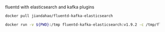 fluentd with elasticsearch and kafka plugins

```bash
docker pull jiandahao/fluentd-kafka-elasticsearch
```

```bash
docker run -v ${PWD}:/tmp fluentd-kafka-elasticsearch:v1.9.2 -c /tmp/fluent.conf --dry-run
```
